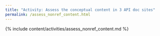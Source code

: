 ```yaml
---
title: "Activity: Assess the conceptual content in 3 API doc sites"
permalink: /assess_nonref_content.html
---
```


{% include content/activities/assess_nonref_content.md %}
